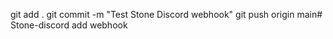 git add .
git commit -m "Test Stone Discord webhook"
git push origin main# Stone-discord
add webhook

